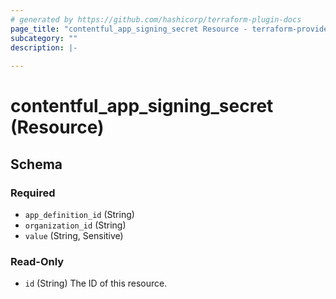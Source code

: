 ```yaml
---
# generated by https://github.com/hashicorp/terraform-plugin-docs
page_title: "contentful_app_signing_secret Resource - terraform-provider-contentful"
subcategory: ""
description: |-
  
---
```


# contentful_app_signing_secret (Resource)





<!-- schema generated by tfplugindocs -->
## Schema

### Required

- `app_definition_id` (String)
- `organization_id` (String)
- `value` (String, Sensitive)

### Read-Only

- `id` (String) The ID of this resource.


